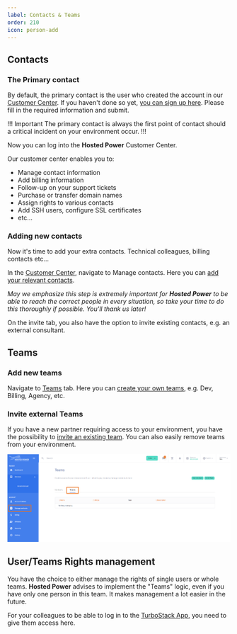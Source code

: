 ```yaml
---
label: Contacts & Teams
order: 210
icon: person-add
---
```

## Contacts

### The Primary contact
By default, the primary contact is the user who created the account in our <a href="https://portal.hosted-power.com/" target="_blank">Customer Center</a>. If you haven't done so yet, <a href="https://portal.hosted-power.com/signup/" target="_blank">you can sign up here</a>. Please fill in the required information and submit.

!!! Important 
The primary contact is always the first point of contact should a critical incident on your environment occur.
!!!

Now you can log into the **Hosted Power** Customer Center.

Our customer center enables you to:

* Manage contact information
* Add billing information
* Follow-up on your support tickets
* Purchase or transfer domain names
* Assign rights to various contacts
* Add SSH users, configure SSL certificates
* etc...

### Adding new contacts
Now it's time to add your extra contacts. Technical colleagues, billing contacts etc...

In the <a href="https://portal.hosted-power.com/" target="_blank">Customer Center</a>, navigate to Manage contacts. Here you can <a href="https://portal.hosted-power.com/profiles/add/" target="_blank">add your relevant contacts</a>. 

_May we emphasize this step is extremely important for **Hosted Power** to be able to reach the correct people in every situation, so take your time to do this thoroughly if possible. You'll thank us later!_

On the invite tab, you also have the option to invite existing contacts, e.g. an external consultant.

## Teams

### Add new teams
Navigate to <a href="https://portal.hosted-power.com/profiles/teams/" target="_blank">Teams</a> tab. Here you can <a href="https://portal.hosted-power.com/profiles/teams/" target="_blank">create your own teams</a>, e.g. Dev, Billing, Agency, etc.

### Invite external Teams

If you have a new partner requiring access to your environment, you have the possibility to <a href="https://portal.hosted-power.com/profiles/teams/invite" target="_blank">invite an existing team</a>. You can also easily remove teams from your environment.

![CreateTeams](../img/turbostackapp/groups/ManageContacts.png)

## User/Teams Rights management 
You have the choice to either manage the rights of single users or whole teams. **Hosted Power** advises to implement the "Teams" logic, even if you have only one person in this team. It makes management a lot easier in the future.

For your colleagues to be able to log in to the <a href="https://my.turbostack.app" target="_blank">TurboStack App</a>, you need to give them access here.

